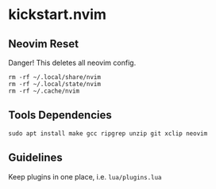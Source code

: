 # kickstart.nvim

## Neovim Reset

Danger! This deletes all neovim config.

```shell
rm -rf ~/.local/share/nvim
rm -rf ~/.local/state/nvim
rm -rf ~/.cache/nvim
```

## Tools Dependencies

```
sudo apt install make gcc ripgrep unzip git xclip neovim
```

## Guidelines
Keep plugins in one place, i.e. `lua/plugins.lua`

